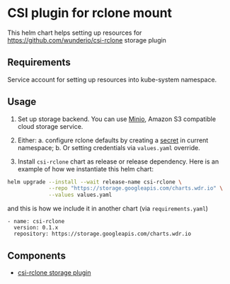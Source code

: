 # CSI plugin for rclone mount

This helm chart helps setting up resources for https://github.com/wunderio/csi-rclone storage plugin

## Requirements

Service account for setting up resources into kube-system namespace. 

## Usage

1. Set up storage backend. You can use [Minio](https://min.io/), Amazon S3 compatible cloud storage service.

2. Either:
 a. configure rclone defaults by creating a [secret](https://github.com/wunderio/csi-rclone/blob/master/example/kubernetes/rclone-secret-example.yaml) in current namespace; 
 b. Or setting credentials via `values.yaml` override.

3. Install `csi-rclone` chart as release or release dependency.
Here is an example of how we instantiate this helm chart: 

```bash
helm upgrade --install --wait release-name csi-rclone \
             --repo "https://storage.googleapis.com/charts.wdr.io" \
             --values values.yaml            
```

and this is how we include it in another chart (via `requirements.yaml`)
```
- name: csi-rclone
  version: 0.1.x
  repository: https://storage.googleapis.com/charts.wdr.io
```

## Components

- [csi-rclone storage plugin](https://github.com/wunderio/csi-rclone)
